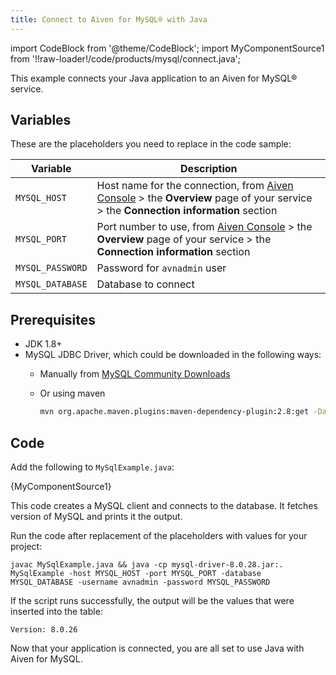 ```yaml
---
title: Connect to Aiven for MySQL® with Java
---
```


import CodeBlock from '@theme/CodeBlock';
import MyComponentSource1 from '!!raw-loader!/code/products/mysql/connect.java';

This example connects your Java application to an Aiven for MySQL®
service.

## Variables

These are the placeholders you need to replace in the code sample:

  | Variable         | Description                                                                                                                                                      |
  | ---------------- | ---------------------------------------------------------------------------------------------------------------------------------------------------------------- |
  | `MYSQL_HOST`     | Host name for the connection, from [Aiven Console](https://console.aiven.io/) \> the **Overview** page of your service \> the **Connection information** section |
  | `MYSQL_PORT`     | Port number to use, from [Aiven Console](https://console.aiven.io/) \> the **Overview** page of your service \> the **Connection information** section           |
  | `MYSQL_PASSWORD` | Password for `avnadmin` user                                                                                                                                     |
  | `MYSQL_DATABASE` | Database to connect                                                                                                                                              |

## Prerequisites

-   JDK 1.8+
-   MySQL JDBC Driver, which could be downloaded in the following ways:
    -   Manually from [MySQL Community
        Downloads](https://dev.mysql.com/downloads/connector/j/)

    -   Or using maven

        ``` bash
        mvn org.apache.maven.plugins:maven-dependency-plugin:2.8:get -Dartifact=mysql:mysql-connector-java:8.0.28:jar -Ddest=mysql-driver-8.0.28.jar
        ```

## Code

Add the following to `MySqlExample.java`:

<CodeBlock language='java'>{MyComponentSource1}</CodeBlock>

This code creates a MySQL client and connects to the database. It
fetches version of MySQL and prints it the output.

Run the code after replacement of the placeholders with values for your
project:

```
javac MySqlExample.java && java -cp mysql-driver-8.0.28.jar:. MySqlExample -host MYSQL_HOST -port MYSQL_PORT -database MYSQL_DATABASE -username avnadmin -password MYSQL_PASSWORD
```

If the script runs successfully, the output will be the values that were
inserted into the table:

```
Version: 8.0.26
```

Now that your application is connected, you are all set to use Java with
Aiven for MySQL.
